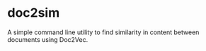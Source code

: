 # doc2sim
A simple command line utility to find similarity in content between documents using Doc2Vec.
